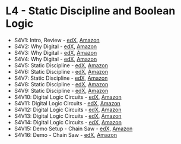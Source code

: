 # L4 - Static Discipline and Boolean Logic

* S4V1: Intro, Review - [edX][S4V1-edX-Video], [Amazon][S4V1-Amazon-S3]
* S4V2: Why Digital - [edX][S4V2-edX-Video], [Amazon][S4V2-Amazon-S3]
* S4V3: Why Digital - [edX][S4V3-edX-Video], [Amazon][S4V3-Amazon-S3]
* S4V4: Why Digital - [edX][S4V4-edX-Video], [Amazon][S4V4-Amazon-S3]
* S4V5: Static Discipline - [edX][S4V5-edX-Video], [Amazon][S4V5-Amazon-S3]
* S4V6: Static Discipline - [edX][S4V6-edX-Video], [Amazon][S4V6-Amazon-S3]
* S4V7: Static Discipline - [edX][S4V7-edX-Video], [Amazon][S4V7-Amazon-S3]
* S4V8: Static Discipline - [edX][S4V8-edX-Video], [Amazon][S4V8-Amazon-S3]
* S4V9: Static Discipline - [edX][S4V9-edX-Video], [Amazon][S4V9-Amazon-S3]
* S4V10: Digital Logic Circuits - [edX][S4V10-edX-Video], [Amazon][S4V10-Amazon-S3]
* S4V11: Digital Logic Circuits - [edX][S4V11-edX-Video], [Amazon][S4V11-Amazon-S3]
* S4V12: Digital Logic Circuits - [edX][S4V12-edX-Video], [Amazon][S4V12-Amazon-S3]
* S4V13: Digital Logic Circuits - [edX][S4V13-edX-Video], [Amazon][S4V13-Amazon-S3]
* S4V14: Digital Logic Circuits - [edX][S4V14-edX-Video], [Amazon][S4V14-Amazon-S3]
* S4V15: Demo Setup - Chain Saw - [edX][S4V15-edX-Video], [Amazon][S4V15-Amazon-S3]
* S4V16: Demo - Chain Saw - [edX][S4V16-edX-Video], [Amazon][S4V16-Amazon-S3]

[S4V1-edX-Video]: https://edx-video.net/mit-6002x/MIT6002XT214-V005900_DTH.mp4
[S4V2-edX-Video]: https://edx-video.net/mit-6002x/MIT6002XT214-V006000_DTH.mp4
[S4V3-edX-Video]: https://edx-video.net/mit-6002x/MIT6002XT214-V006100_DTH.mp4
[S4V4-edX-Video]: https://edx-video.net/mit-6002x/MIT6002XT214-V006200_DTH.mp4
[S4V5-edX-Video]: https://edx-video.net/mit-6002x/MIT6002XT214-V006300_DTH.mp4
[S4V6-edX-Video]: https://edx-video.net/mit-6002x/MIT6002XT214-V006400_DTH.mp4
[S4V7-edX-Video]: https://edx-video.net/mit-6002x/MIT6002XT214-V006500_DTH.mp4
[S4V8-edX-Video]: https://edx-video.net/mit-6002x/MIT6002XT214-V006600_DTH.mp4
[S4V9-edX-Video]: https://edx-video.net/mit-6002x/MIT6002XT214-V006700_DTH.mp4
[S4V10-edX-Video]: https://edx-video.net/mit-6002x/MIT6002XT214-V006800_DTH.mp4
[S4V11-edX-Video]: https://edx-video.net/mit-6002x/MIT6002XT214-V006900_DTH.mp4
[S4V12-edX-Video]: https://edx-video.net/mit-6002x/MIT6002XT214-V007000_DTH.mp4
[S4V13-edX-Video]: https://edx-video.net/mit-6002x/MIT6002XT214-V007100_DTH.mp4
[S4V14-edX-Video]: https://edx-video.net/mit-6002x/MIT6002XT214-V007200_DTH.mp4
[S4V15-edX-Video]: https://edx-video.net/mit-6002x/MIT6002XT214-V007300_DTH.mp4
[S4V16-edX-Video]: https://edx-video.net/mit-6002x/MIT6002XT214-V007400_DTH.mp4

[S4V1-Amazon-S3]: https://s3.amazonaws.com/edx-course-videos/mit-6002x/6002-L4-oei12-1_100.mov
[S4V2-Amazon-S3]: https://s3.amazonaws.com/edx-course-videos/mit-6002x/6002-L4-oei12-2_100a.mov
[S4V3-Amazon-S3]: https://s3.amazonaws.com/edx-course-videos/mit-6002x/6002-L4-oei12-2_100b.mov
[S4V4-Amazon-S3]: https://s3.amazonaws.com/edx-course-videos/mit-6002x/6002-L4-oei12-2_100c.mov
[S4V5-Amazon-S3]: https://s3.amazonaws.com/edx-course-videos/mit-6002x/6002-L4-oei12-3_100a.mov
[S4V6-Amazon-S3]: https://s3.amazonaws.com/edx-course-videos/mit-6002x/6002-L4-oei12-3_100b.mov
[S4V7-Amazon-S3]: https://s3.amazonaws.com/edx-course-videos/mit-6002x/6002-L4-oei12-3_100c.mov
[S4V8-Amazon-S3]: https://s3.amazonaws.com/edx-course-videos/mit-6002x/6002-L4-oei12-3_100d.mov
[S4V9-Amazon-S3]: https://s3.amazonaws.com/edx-course-videos/mit-6002x/6002-L4-oei12-3_100e.mov
[S4V10-Amazon-S3]: https://s3.amazonaws.com/edx-course-videos/mit-6002x/6002-L4-oei12-4_100a.mov
[S4V11-Amazon-S3]: https://s3.amazonaws.com/edx-course-videos/mit-6002x/6002-L4-oei12-4_100b.mov
[S4V12-Amazon-S3]: https://s3.amazonaws.com/edx-course-videos/mit-6002x/6002-L4-oei12-5_100a.mov
[S4V13-Amazon-S3]: https://s3.amazonaws.com/edx-course-videos/mit-6002x/6002-L4-oei12-5_100b.mov
[S4V14-Amazon-S3]: https://s3.amazonaws.com/edx-course-videos/mit-6002x/6002-L4-oei12-5_100c.mov
[S4V15-Amazon-S3]: https://s3.amazonaws.com/edx-course-videos/mit-6002x/6002-L4-oei12-6_100.mov
[S4V16-Amazon-S3]: https://s3.amazonaws.com/edx-course-videos/mit-6002x/6002-L4-oei12-D_100.mov
